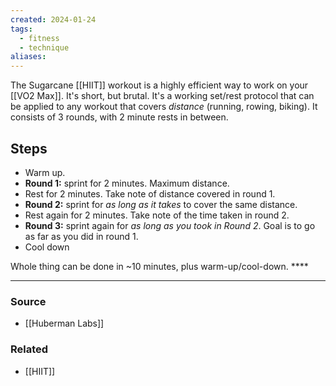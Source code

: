 ```yaml
---
created: 2024-01-24
tags:
  - fitness
  - technique
aliases:
---
```

The Sugarcane [[HIIT]] workout is a highly efficient way to work on your [[VO2 Max]]. It's short, but brutal. It's a working set/rest protocol that can be applied to any workout that covers *distance* (running, rowing, biking). It consists of 3 rounds, with 2 minute rests in between.

## Steps
- Warm up.
- **Round 1:** sprint for 2 minutes. Maximum distance. 
- Rest for 2 minutes. Take note of distance covered in round 1.
- **Round 2:** sprint for *as long as it takes* to cover the same distance.
- Rest again for 2 minutes. Take note of the time taken in round 2.
- **Round 3:** sprint again for *as long as you took in Round 2*. Goal is to go as far as you did in round 1.
- Cool down

Whole thing can be done in ~10 minutes, plus warm-up/cool-down. ****

****
### Source
- [[Huberman Labs]]

### Related
- [[HIIT]]